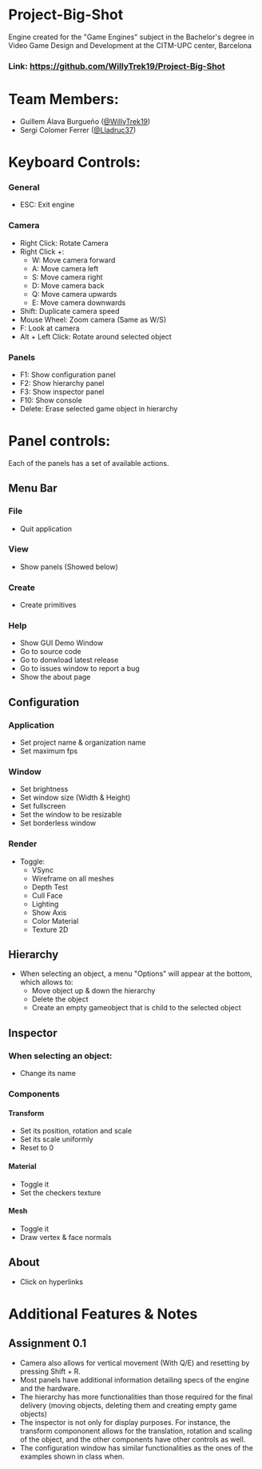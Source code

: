 # Project-Big-Shot
Engine created for the "Game Engines" subject in the Bachelor's degree in Video Game Design and Development at the CITM-UPC center, Barcelona

### Link: https://github.com/WillyTrek19/Project-Big-Shot

# Team Members:
 - Guillem Álava Burgueño ([@WillyTrek19](https://github.com/WillyTrek19))
 - Sergi Colomer Ferrer ([@Lladruc37](https://github.com/Lladruc37))

# Keyboard Controls:
### General
 - ESC: Exit engine
### Camera
 - Right Click: Rotate Camera
 - Right Click +:
   - W: Move camera forward
   - A: Move camera left
   - S: Move camera right
   - D: Move camera back
   - Q: Move camera upwards
   - E: Move camera downwards
 - Shift: Duplicate camera speed
 - Mouse Wheel: Zoom camera (Same as W/S)
 - F: Look at camera
 - Alt + Left Click: Rotate around selected object
### Panels
 - F1: Show configuration panel
 - F2: Show hierarchy panel
 - F3: Show inspector panel
 - F10: Show console
 - Delete: Erase selected game object in hierarchy

# Panel controls:
Each of the panels has a set of available actions.
## Menu Bar
### File
 - Quit application
### View
 - Show panels (Showed below)
### Create
 - Create primitives
### Help
 - Show GUI Demo Window
 - Go to source code
 - Go to donwload latest release
 - Go to issues window to report a bug
 - Show the about page

## Configuration
### Application
 - Set project name & organization name
 - Set maximum fps
### Window
 - Set brightness
 - Set window size (Width & Height)
 - Set fullscreen
 - Set the window to be resizable
 - Set borderless window
### Render
 - Toggle:
   - VSync
   - Wireframe on all meshes
   - Depth Test
   - Cull Face
   - Lighting
   - Show Axis
   - Color Material
   - Texture 2D
## Hierarchy
  - When selecting an object, a menu "Options" will appear at the bottom, which allows to:
    - Move object up & down the hierarchy
    - Delete the object
    - Create an empty gameobject that is child to the selected object
## Inspector
### When selecting an object:
  - Change its name
### Components
#### Transform
  - Set its position, rotation and scale
  - Set its scale uniformly
  - Reset to 0
#### Material
  - Toggle it
  - Set the checkers texture
#### Mesh
  - Toggle it
  - Draw vertex & face normals
## About
  - Click on hyperlinks
# Additional Features & Notes
## Assignment 0.1
 - Camera also allows for vertical movement (With Q/E) and resetting by pressing Shift + R.
 - Most panels have additional information detailing specs of the engine and the hardware.
 - The hierarchy has more functionalities than those required for the final delivery (moving objects, deleting them and creating empty game objects)
 - The inspector is not only for display purposes. For instance, the transform compononent allows for the translation, rotation and scaling of the object, and the other components have other controls as well.
 - The configuration window has similar functionalities as the ones of the examples shown in class when.
